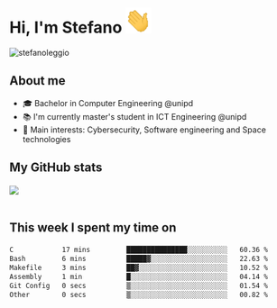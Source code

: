 # Hi, I'm Stefano <img src="https://raw.githubusercontent.com/stefanoleggio/stefanoleggio/main/images/wave.gif" width="45px">

<p align="left"> <img src="https://komarev.com/ghpvc/?username=stefanoleggio&label=Views&color=blue&style=plastic" alt="stefanoleggio" /></p>

## About me
- 🎓 Bachelor in Computer Engineering @unipd
- 📚 I'm currently master's student in ICT Engineering @unipd
- 🎯 Main interests: Cybersecurity, Software engineering and Space technologies


## My GitHub stats

<a href="https://github.com/anuraghazra/github-readme-stats" >
  <img align="center" src="https://github-readme-stats.vercel.app/api/top-langs/?username=stefanoleggio&langs_count=10&hide=jupyter%20notebook,html,blade&layout=compact&count_private=true&theme=swift" />
</a>
</br>
</br>

## This week I spent my time on


<!--START_SECTION:waka-->

```text
C            17 mins         ███████████████░░░░░░░░░░   60.36 %
Bash         6 mins          █████▓░░░░░░░░░░░░░░░░░░░   22.63 %
Makefile     3 mins          ██▓░░░░░░░░░░░░░░░░░░░░░░   10.52 %
Assembly     1 min           █░░░░░░░░░░░░░░░░░░░░░░░░   04.14 %
Git Config   0 secs          ▒░░░░░░░░░░░░░░░░░░░░░░░░   01.54 %
Other        0 secs          ▒░░░░░░░░░░░░░░░░░░░░░░░░   00.82 %
```

<!--END_SECTION:waka-->
